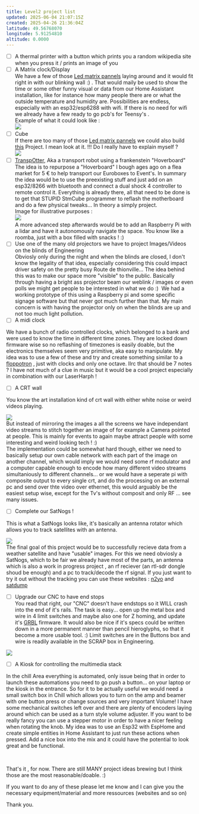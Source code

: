 ```yaml
---
title: Level2 project list
updated: 2025-06-04 21:07:15Z
created: 2025-04-26 21:36:04Z
latitude: 49.56768070
longitude: 5.91254810
altitude: 0.0000
---
```


- [ ] A thermal printer with a button which prints you a random wikipedia site when you press it / prints an image of you
- [ ] A Matrix clock/Display  
    We have a few of those [Led matrix pannels](https://www.adafruit.com/product/1484) laying around and it would fit right in with our blinking wall :) . That would maily be used to show the time or some other funny visual or data from our Home Assistant installation, like for instance how many people there are or what the outside temperature and humidity are. Possibilities are endless, especially with an esp32/esp6288 with wifi. If there is no need for wifi we already have a few ready to go pcb's for Teensy's .  
    Example of what it could look like :  
    ![](https://www.electronics-lab.com/wp-content/uploads/2018/08/FH0LEIPJJ500268.ANIMATED.LARGE_.gif)
- [ ] Cube  
    If there are too many of those [Led matrix pannels](https://www.adafruit.com/product/1484) we could also build [this](https://learn.adafruit.com/rgb-led-matrix-cube-for-pi/overview) Project. I mean look at it. !!! Do I really have to explain myself ?  
    ![](https://cdn-learn.adafruit.com/assets/assets/000/111/308/original/led_matrices_sand-loop.gif?1651611930)
- [ ] [TranspOtter](https://github.com/lucysrausch/hoverboard-firmware-hack/wiki/Build-Instruction:-TranspOtter), Aka a transport robot using a frankenstein "Hoverboard"  
    The idea is to repurpose a "Hoverboard" I bough ages ago on a flea market for 5 € to help transport our Euroboxes to Event's. In summary the idea would be to use the preexisting stuff and just add on an esp32/8266 with bluetooth and connect a dual shock 4 controller to remote control it. Everything is already there, all that need to be done is to get that STUPID StmCube programmer to reflash the motherboard and do a few physical tweaks... In theory a simply project.   
    Image for illustrative purposes :  
    ![](https://raw.githubusercontent.com/Jan--Henrik/transpOtterNG/master/Image/docs/transpotter_top.jpg)  
    A more advanced step afterwards would be to add an Raspberry Pi with a lidar and have it autonomously navigate the space. You know like a roomba, just with a box filled with snacks ! :)
- [ ] Use one of the many old projectors we have to project Images/Videos on the blinds of Engineering  
    Obviosly only during the night and when the blinds are closed, I don't know the legality of that idea, especially considering this could impact driver safety on the pretty busy Route de thionville... The idea behind this was to make our space more "visible" to the public. Basically through having a bright ass projector beam our weblink / images or even polls we might get people to be interested in what we do :)  We had a working prototype of this using a Raspberry pi and some specific signage software but that never got much further than that. My main concern is with having the projector only on when the blinds are up and not too much light pollution.
- [ ] A midi clock

We have a bunch of radio controlled clocks, which belonged to a bank and were used to know the time in different time zones. They are locked down firmware wise so no reflashing of timezones is easily doable, but the electronics themselves seem very primitive, aka easy to manipulate. My idea was to use a few of these and try and create something similar to a [floppotron](https://www.youtube.com/watch?v=kCCXRerqaJI) , just with clocks and only one octave. IIrc that should be 7 notes ? I have not much of a clue in music but it would be a cool project especially in combination with our LaserHarph !

- [ ] A CRT wall

You know the art installation kind of crt wall with either white noise or weird videos playing.

![](https://static.wixstatic.com/media/c42c00_74815b2999a345f8b9ab9bb943ff56e3~mv2.gif)  
But instead of mirroring the images a all the screens we have independant video streams to stitch together an image of for example a Camera pointed at people. This is mainly for events to again maybe attract people with some interesting and weird looking tech ! :)  
The implementation could be somewhat hard though, either we need to basically setup our own cable network with each part of the image on another channel, which would imply we would need some rf modulator and a computer capable enough to encode how many different video streams simultaniously to different channels... or we would have a seperate pi with composite output to every single crt, and do the processing on an external pc and send over thte video over ethernet, this would arguably be the easiest setup wise, except for the Tv's without composit and only RF ... see many issues.

- [ ] Complete our SatNogs !

This is what a SatNogs looks like, it's basically an antenna rotator which allows you to track satellites with an antenna.

![](https://satnogs.org/wp-content/uploads/sites/2/2015/01/516791411972302453.jpg)  
The final goal of this project would be to successfully recieve data from a weather satellite and have "usable" images. For this we need obviosly a SatNogs, which to be fair we already have most of the parts, an antenna which is also a work in progress project , an rf reciever (an rtl-sdr dongle shoud be enough) and a pc to track/decode the rf signal. If you just want to try it out without the tracking you can use these websites : [n2yo](https://www.n2yo.com/) and [satdump](https://www.satdump.org/)

- [ ] Upgrade our CNC to have end stops  
    You read that right, our "CNC" doesn't have endstops so it WILL crash into the end of it's rails. The task is easy... open up the metal box and wire in 4 limit switches and maybe also one for Z homing, and update it's [GRBL](https://github.com/grbl/grbl) firmware. It would also be nice if it's specs could be written down in a more permanent manner than pencil hieroglyphs, so that it become a more usable tool. :) Limit switches are in the Buttons box and wire is readily available in the SCRAP box in Engineering.

![](https://cdn.thingiverse.com/renders/06/af/12/ea/4e/54a744b0c72af1fbcd018c1da5f28422_preview_featured.JPG)

- [ ] A Kiosk for controlling the multimedia stack

In the chill Area everything is automated, only issue being that in order to launch these automations you need to go push a button... on your laptop or the kiosk in the entrance. So for it to be actually useful we would need a small switch box in Chill which allows you to turn on the amp and beamer with one button press or change sources and very important Volume! I have some mechanical switches left over and there are plenty of encoders laying around which can be used as a turn style volume adjuster. If you want to be really fancy you can use a stepper motor in order to have a nicer feeling when rotating the knob. My idea was to use an Esp32 with EspHome and create simple entities in Home Assistant to just run these actions when pressed. Add a nice box into the mix and it could have the potential to look great and be functional. 

&nbsp;

That's it , for now. There are still MANY project ideas brewing but I think those are the most reasonable/doable. :)

If you want to do any of these please let me know and I can give you the necessary equipment/material and more ressources (websites and so on)

Thank you.